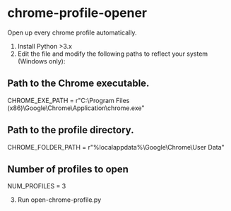 # chrome-profile-opener
Open up every chrome profile automatically.

1. Install Python >3.x
2. Edit the file and modify the following paths to reflect your system (Windows only):
## Path to the Chrome executable.
CHROME_EXE_PATH = r"C:\Program Files (x86)\Google\Chrome\Application\chrome.exe"

## Path to the profile directory.
CHROME_FOLDER_PATH = r"%localappdata%\Google\Chrome\User Data"

## Number of profiles to open
NUM_PROFILES = 3

3. Run open-chrome-profile.py
